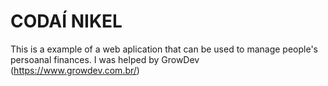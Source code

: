 # CODAÍ NIKEL

This is a example of  a web aplication that can be used to manage people's persoanal finances.
I was helped by GrowDev (https://www.growdev.com.br/)
